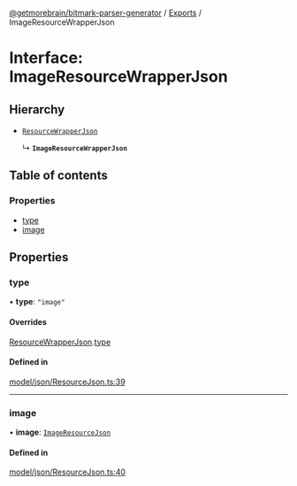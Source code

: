 [@getmorebrain/bitmark-parser-generator](../API.md) / [Exports](../modules.md) / ImageResourceWrapperJson

# Interface: ImageResourceWrapperJson

## Hierarchy

- [`ResourceWrapperJson`](ResourceWrapperJson.md)

  ↳ **`ImageResourceWrapperJson`**

## Table of contents

### Properties

- [type](ImageResourceWrapperJson.md#type)
- [image](ImageResourceWrapperJson.md#image)

## Properties

### type

• **type**: ``"image"``

#### Overrides

[ResourceWrapperJson](ResourceWrapperJson.md).[type](ResourceWrapperJson.md#type)

#### Defined in

[model/json/ResourceJson.ts:39](https://github.com/getMoreBrain/bitmark-parser-generator/blob/b82d7bf/src/model/json/ResourceJson.ts#L39)

___

### image

• **image**: [`ImageResourceJson`](ImageResourceJson.md)

#### Defined in

[model/json/ResourceJson.ts:40](https://github.com/getMoreBrain/bitmark-parser-generator/blob/b82d7bf/src/model/json/ResourceJson.ts#L40)
